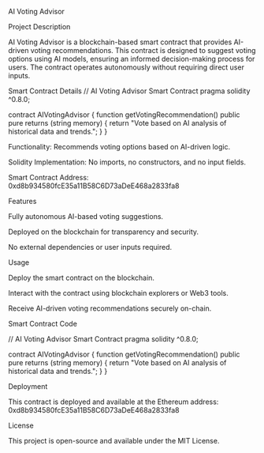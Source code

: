 AI Voting Advisor

Project Description

AI Voting Advisor is a blockchain-based smart contract that provides AI-driven voting recommendations. This contract is designed to suggest voting options using AI models, ensuring an informed decision-making process for users. The contract operates autonomously without requiring direct user inputs.

Smart Contract Details
// AI Voting Advisor Smart Contract
pragma solidity ^0.8.0;

contract AIVotingAdvisor {
    function getVotingRecommendation() public pure returns (string memory) {
        return "Vote based on AI analysis of historical data and trends.";
    }
}

Functionality: Recommends voting options based on AI-driven logic.

Solidity Implementation: No imports, no constructors, and no input fields.

Smart Contract Address: 0xd8b934580fcE35a11B58C6D73aDeE468a2833fa8

Features

Fully autonomous AI-based voting suggestions.

Deployed on the blockchain for transparency and security.

No external dependencies or user inputs required.

Usage

Deploy the smart contract on the blockchain.

Interact with the contract using blockchain explorers or Web3 tools.

Receive AI-driven voting recommendations securely on-chain.

Smart Contract Code

// AI Voting Advisor Smart Contract
pragma solidity ^0.8.0;

contract AIVotingAdvisor {
    function getVotingRecommendation() public pure returns (string memory) {
        return "Vote based on AI analysis of historical data and trends.";
    }
}

Deployment

This contract is deployed and available at the Ethereum address: 0xd8b934580fcE35a11B58C6D73aDeE468a2833fa8

License

This project is open-source and available under the MIT License.



